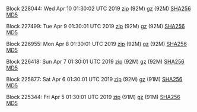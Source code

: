 Block 228044: Wed Apr 10 01:30:02 UTC 2019 [zip](https://files.01coin.io/mainnet/2019-04-10/bootstrap.dat.zip) (92M) [gz](https://files.01coin.io/mainnet/2019-04-10/bootstrap.dat.tar.gz) (92M) [SHA256](https://files.01coin.io/mainnet/2019-04-10/sha256.txt) [MD5](https://files.01coin.io/mainnet/2019-04-10/md5.txt)

Block 227499: Tue Apr  9 01:30:01 UTC 2019 [zip](https://files.01coin.io/mainnet/2019-04-09/bootstrap.dat.zip) (92M) [gz](https://files.01coin.io/mainnet/2019-04-09/bootstrap.dat.tar.gz) (92M) [SHA256](https://files.01coin.io/mainnet/2019-04-09/sha256.txt) [MD5](https://files.01coin.io/mainnet/2019-04-09/md5.txt)

Block 226955: Mon Apr  8 01:30:01 UTC 2019 [zip](https://files.01coin.io/mainnet/2019-04-08/bootstrap.dat.zip) (92M) [gz](https://files.01coin.io/mainnet/2019-04-08/bootstrap.dat.tar.gz) (92M) [SHA256](https://files.01coin.io/mainnet/2019-04-08/sha256.txt) [MD5](https://files.01coin.io/mainnet/2019-04-08/md5.txt)

Block 226418: Sun Apr  7 01:30:01 UTC 2019 [zip](https://files.01coin.io/mainnet/2019-04-07/bootstrap.dat.zip) (92M) [gz](https://files.01coin.io/mainnet/2019-04-07/bootstrap.dat.tar.gz) (92M) [SHA256](https://files.01coin.io/mainnet/2019-04-07/sha256.txt) [MD5](https://files.01coin.io/mainnet/2019-04-07/md5.txt)

Block 225877: Sat Apr  6 01:30:01 UTC 2019 [zip](https://files.01coin.io/mainnet/2019-04-06/bootstrap.dat.zip) (92M) [gz](https://files.01coin.io/mainnet/2019-04-06/bootstrap.dat.tar.gz) (91M) [SHA256](https://files.01coin.io/mainnet/2019-04-06/sha256.txt) [MD5](https://files.01coin.io/mainnet/2019-04-06/md5.txt)

Block 225344: Fri Apr  5 01:30:01 UTC 2019 [zip](https://files.01coin.io/mainnet/2019-04-05/bootstrap.dat.zip) (91M) [gz](https://files.01coin.io/mainnet/2019-04-05/bootstrap.dat.tar.gz) (91M) [SHA256](https://files.01coin.io/mainnet/2019-04-05/sha256.txt) [MD5](https://files.01coin.io/mainnet/2019-04-05/md5.txt)
